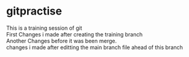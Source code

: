 # gitpractise
This is a training session of git
<br>
First Changes i made after creating the training branch
<br>
Another Changes before it was been merge.
<br>
changes i made after editting the main branch file ahead of this branch
